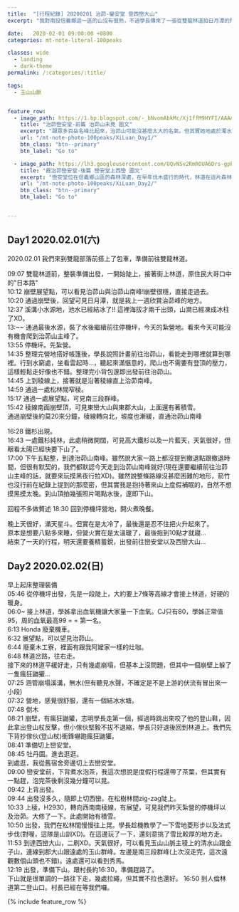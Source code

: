 ```yaml
---
title:  "[行程紀錄] 20200201 治茆-鑾安堂 登西巒大山"
excerpt: "我對南投信義鄉這一區的山沒有很熟，不過學長傳來了一張從雙龍林道拍日月潭的照片，啊哈，我剛好在日月潭。打開手機一看，原來遠方那兩座高山就是治茆山。跟眾多百岳名峰比起來，治茆山可能沒甚麼太大的名氣。但其實她地處於濁水溪的南岸，如從溪谷拔地而起，短短的距離直接從海拔約只有500公尺的濁水溪谷地一路上升到2909公尺，這裡也是玉山山脈的起點。"

date:   2020-02-01 09:00:00 +0800
categories: mt-note-literal-100peaks

classes: wide
  - landing
  - dark-theme
permalink: /:categories/:title/

tags:
  - 玉山山脈


feature_row:
  - image_path: https://1.bp.blogspot.com/-_bNvomAbkMc/Xj1ffM9HYFI/AAAAAAAA9W4/-jIEMnzXD1w4qU3KVMl5kPD8PRptWP3nwCKgBGAsYHg/s1600/DSC_2681.JPG
    title: "治茆巒安堂-前篇 治茆山未竟 圖文"
    excerpt: "跟眾多百岳名峰比起來，治茆山可能沒甚麼太大的名氣。但其實她地處於濁水溪的南岸，如從溪谷拔地而起，短短的距離直接從海拔約只有500公尺的濁水溪谷地一路上升到2909公尺，這裡也是玉山山脈的起點。"
    url: "/mt-note-photo-100peaks/XiLuan_Day1/"
    btn_class: "btn--primary"
    btn_label: "Go to"

  - image_path: https://lh3.googleusercontent.com/UQvNSv2RmROUA6Drs-gpbNgUKqB8x44Su2OVqefhE0t89A8p2TIVvMZGMetoAj8OW-JeFNwsqBHSRfIUSGA=w640-h480
    title: "霞治茆巒安堂-後篇 巒安堂上西巒 圖文"
    excerpt: "巒安堂位在信義鄉山區的森林深處，在早年伐木盛行的時代，林道在這片森林之中穿梭，這次我們從雙龍部落街上人倫林道後，徜徉在松樹林間，慢慢挺進這座被被遺棄多年的深山土地公廟。"
    url: "/mt-note-photo-100peaks/XiLuan_Day2/"
    btn_class: "btn--primary"
    btn_label: "Go to"


---
```


## Day1 2020.02.01(六)

2020.02.01 我們來到雙龍部落前搭上了包車，準備前往雙龍林道。

09:07 雙龍林道前，整裝準備出發，一開始陡上，接著街上林道，原住民大哥口中的"日本路"  
10:12 崩壁展望點，可以看見治茆山與治茆山南峰!崩壁很穩，直接走過去。  
10:20 通過崩壁後，回望可見日月潭，就是我上一週欣賞治茆峰的地方。  
12:37 溪溝小水源地，池水已經結冰了!! 這裡海拔才兩千出頭，山澗已經凍成冰柱了XD。  
13:~~ 通過最後水源，裝了水後繼續前往停機坪，今天的紮營地。看來今天可能沒有機會爬到治茆山主峰了。  
13:55 停機坪。先紮營。  
14:35 整理完營地搭好帳篷後，學長說照計畫前往治茆山，看能走到哪裡就算到哪裡。行到水窮處，坐看雲起時...，聽起來滿愜意的，爬山也不需要有登頂的壓力，這樣輕鬆走好像也不錯。整理完小背包邃即出發前往治茆山。  
14:45 上到稜線上，接著就是沿著稜線直上治茆南峰。  
14:59 通過一處松林間窄稜。  
15:17 通過一處展望點，可見南三段群峰。  
15:42 稜線南面崩壁頂，可見東巒大山與東郡大山，上面還有著積雪。  
通過崩壁後約莫20來分鐘，稜線轉向北，坡度也漸緩，直通治茆山南峰
  
16:28 鐵杉出現。  
16:43 一處鐵杉純林，此處稍微開闊，可見高大鐵杉以及一片藍天，天氣很好，但眼看太陽已經快要下山了。  
17:00 下午五點整，到達治茆山南峰。雖然說大家一路上都沒提到撤退點跟撤退時間，但很有默契的，我們都默認今天走到治茆山南峰就好(現在還要繼續前往治茆山主峰的話，就要來玩摸黑夜行拉XD)。雖然說整條路線沒甚麼困難的地形，箭竹也沒行前在紀錄上提到的那麼密，但其實我是抱持著來山上度假補眠的，自然不想摸黑摸太晚。到山頂拍幾張照片喝點水後，邃即下山。  
  
回程不多做贅述
18:30 回到停機坪營地，開火煮晚餐。  

晚上天很好，滿天星斗。但實在是太冷了，最後還是忍不住把火升起來了。  
原本是想要八點多來睡，但營火實在是太溫暖了，最後拖到10點才就寢...  
結束了一天的行程，明天還要養精蓄銳，出發前往巒安堂以及西巒大山...  

## Day2 2020.02.02(日)  
早上起床整理裝備  
05:46 從停機坪出發，先是一段陡上，大約要上7條等高線才會接上林道，好硬的暖身。  
06:0~ 接上林道，學姊拿出血氧機讓大家量一下血氧。CJ只有80，學姊正常值95，周的血氧最高99 = = 第一名。  
6:13 Honda 廢棄機車。  
6:32 展望點，可以望見治茆山。  
6:44 廢棄木工寮，裡面有跟我阿嬤家一樣的灶咖。  
6:48 林道岔路，往右走。  
接下來的林道平緩好走，只有幾處崩塌，但基本上沒問題，但其中一個崩壁上躲了一隻瘋狂鼬獾...  
07:25 涵管崩塌溪溝，無水(但有聽見水聲，不確定是不是上游的伏流有冒出來一小段)  
07:32 營地，感覺很舒服，還有一個結冰水塘。  
07:48 倒木  
08:21 崩壁，有瘋狂鼬獾，志明學長走第一個，經過時跳出來咬了他的登山鞋，因此拿出登山杖反擊，但小傢伙堅毅不拔不退縮，學長只好退後回到林道上。我們先下背抄傢伙(登山杖)衝鋒嚇跑瘋狂鼬獾。  
08:41 準備切上巒安堂。  
08:45 牡丹園。進去逛逛。  
到處逛，我從舊宿舍旁邊切上去巒安堂。  
09:00 巒安堂前，下背煮水泡茶，我這次想說是度假行程還帶了茶葉，但其實有一點趕，泡完茶後剩沒幾分鐘可以晃。  
09:42 上背出發。  
09:44 出發沒多久，隨即上切西巒。在松樹林間zig-zag陡上。  
10:33 上稜，H2930，轉向西南南稜線，有展望，可見我們昨天紮營的停機坪以及治茆。大修了一下。此處開始有積雪。  
10:50 出發，我們在松林間慢慢往上晃。學長趁機教學了一下雪地菱形步以及法式步伐(對喔，這隊是山訓XD)。在這邊玩了一下，還刻意挑了雪比較厚的地方走。  
11:53 到達西巒大山，二刷XD。天氣很好，可以看見玉山山脈主稜上的清水山跟金子山，連線到郡大山跟遠處的玉山群峰。左邊是南三段群峰(上次沒走完，這次遠觀數個山頭也不錯)。遠處還可以看到秀馬。  
12:19 出發，準備下山。跟村長約16:30，準備趕路了。  
下山就是很單調的一路往下走，幾處拉繩，但其實不拉也還好。
16:50 到人倫林道第二登山口。村長已經在等我們囉。  

{% include feature_row %}



